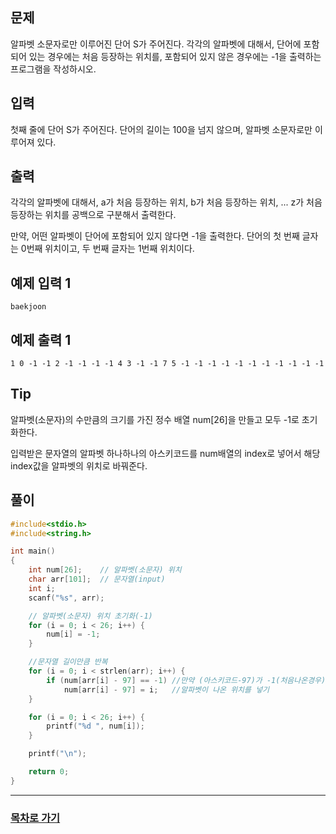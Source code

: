 ## 문제

알파벳 소문자로만 이루어진 단어 S가 주어진다. 각각의 알파벳에 대해서, 단어에 포함되어 있는 경우에는 처음 등장하는 위치를, 포함되어 있지 않은 경우에는 -1을 출력하는 프로그램을 작성하시오.

## 입력

첫째 줄에 단어 S가 주어진다. 단어의 길이는 100을 넘지 않으며, 알파벳 소문자로만 이루어져 있다.

## 출력

각각의 알파벳에 대해서, a가 처음 등장하는 위치, b가 처음 등장하는 위치, ... z가 처음 등장하는 위치를 공백으로 구분해서 출력한다.

만약, 어떤 알파벳이 단어에 포함되어 있지 않다면 -1을 출력한다. 단어의 첫 번째 글자는 0번째 위치이고, 두 번째 글자는 1번째 위치이다.

## 예제 입력 1

```
baekjoon
```

## 예제 출력 1

```
1 0 -1 -1 2 -1 -1 -1 -1 4 3 -1 -1 7 5 -1 -1 -1 -1 -1 -1 -1 -1 -1 -1 -1
```

## Tip

알파벳(소문자)의 수만큼의 크기를 가진 정수 배열 num[26]을 만들고 모두 -1로 초기화한다.

입력받은 문자열의 알파벳 하나하나의 아스키코드를 num배열의 index로 넣어서 해당 index값을 알파벳의 위치로 바꿔준다.

## 풀이
```c
#include<stdio.h>
#include<string.h>

int main()
{
	int num[26];	// 알파벳(소문자) 위치
	char arr[101];	// 문자열(input)
	int i;
	scanf("%s", arr);

	// 알파벳(소문자) 위치 초기화(-1)
	for (i = 0; i < 26; i++) {
		num[i] = -1;
	}

	//문자열 길이만큼 반복
	for (i = 0; i < strlen(arr); i++) {
		if (num[arr[i] - 97] == -1)	//만약 (아스키코드-97)가 -1(처음나온경우)라면
			num[arr[i] - 97] = i;	//알파벳이 나온 위치를 넣기
	}

	for (i = 0; i < 26; i++) {
		printf("%d ", num[i]);
	}

	printf("\n");

	return 0;
}
```
---

### [목차로 가기](./../../../../)